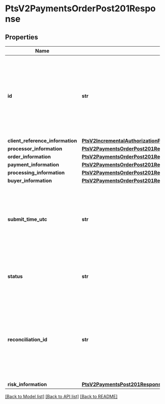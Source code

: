 # PtsV2PaymentsOrderPost201Response

## Properties
Name | Type | Description | Notes
------------ | ------------- | ------------- | -------------
**id** | **str** | An unique identification number generated by Cybersource to identify the submitted request. Returned by all services. It is also appended to the endpoint of the resource. On incremental authorizations, this value with be the same as the identification number returned in the original authorization response.  | [optional] 
**client_reference_information** | [**PtsV2IncrementalAuthorizationPatch201ResponseClientReferenceInformation**](PtsV2IncrementalAuthorizationPatch201ResponseClientReferenceInformation.md) |  | [optional] 
**processor_information** | [**PtsV2PaymentsOrderPost201ResponseProcessorInformation**](PtsV2PaymentsOrderPost201ResponseProcessorInformation.md) |  | [optional] 
**order_information** | [**PtsV2PaymentsOrderPost201ResponseOrderInformation**](PtsV2PaymentsOrderPost201ResponseOrderInformation.md) |  | [optional] 
**payment_information** | [**PtsV2PaymentsOrderPost201ResponsePaymentInformation**](PtsV2PaymentsOrderPost201ResponsePaymentInformation.md) |  | [optional] 
**processing_information** | [**PtsV2PaymentsOrderPost201ResponseProcessingInformation**](PtsV2PaymentsOrderPost201ResponseProcessingInformation.md) |  | [optional] 
**buyer_information** | [**PtsV2PaymentsOrderPost201ResponseBuyerInformation**](PtsV2PaymentsOrderPost201ResponseBuyerInformation.md) |  | [optional] 
**submit_time_utc** | **str** | Time of request in UTC. Format: &#x60;YYYY-MM-DDThh:mm:ssZ&#x60; **Example** &#x60;2016-08-11T22:47:57Z&#x60; equals August 11, 2016, at 22:47:57 (10:47:57 p.m.). The &#x60;T&#x60; separates the date and the time. The &#x60;Z&#x60; indicates UTC.  Returned by Cybersource for all services.  | [optional] 
**status** | **str** | The status of the submitted transaction. Possible values:   - CREATED   - SAVED   - APPROVED   - VOIDED   - COMPLETED   - PAYER_ACTION_REQUIRED  | [optional] 
**reconciliation_id** | **str** | Reference number for the transaction. Depending on how your Cybersource account is configured, this value could either be provided in the API request or generated by CyberSource. The actual value used in the request to the processor is provided back to you by Cybersource in the response.  | [optional] 
**risk_information** | [**PtsV2PaymentsPost201ResponseRiskInformationProcessorResults**](PtsV2PaymentsPost201ResponseRiskInformationProcessorResults.md) |  | [optional] 

[[Back to Model list]](../README.md#documentation-for-models) [[Back to API list]](../README.md#documentation-for-api-endpoints) [[Back to README]](../README.md)


